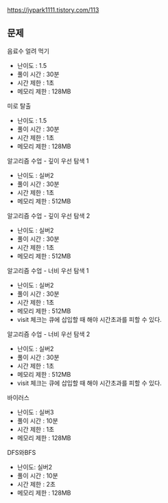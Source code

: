 https://jypark1111.tistory.com/113

## 문제 
음료수 얼려 먹기
- 난이도 : 1.5
- 풀이 시간 : 30분
- 시간 제한 : 1초
- 메모리 제한 : 128MB

미로 탈출
- 난이도 : 1.5
- 풀이 시간 : 30분
- 시간 제한 : 1초
- 메모리 제한 : 128MB

알고리즘 수업 - 깊이 우선 탐색 1
- 난이도 : 실버2
- 풀이 시간 : 30분
- 시간 제한 : 1초
- 메모리 제한 : 512MB

알고리즘 수업 - 깊이 우선 탐색 2
- 난이도 : 실버2
- 풀이 시간 : 30분
- 시간 제한 : 1초
- 메모리 제한 : 512MB

알고리즘 수업 - 너비 우선 탐색 1
- 난이도 : 실버2
- 풀이 시간 : 30분
- 시간 제한 : 1초
- 메모리 제한 : 512MB
- visit 체크는 큐에 삽입할 때 해야 시간초과를 피할 수 있다.

알고리즘 수업 - 너비 우선 탐색 2
- 난이도 : 실버2
- 풀이 시간 : 30분
- 시간 제한 : 1초
- 메모리 제한 : 512MB
- visit 체크는 큐에 삽입할 때 해야 시간초과를 피할 수 있다.

바이러스
- 난이도 : 실버3
- 풀이 시간 : 10분
- 시간 제한 : 1초
- 메모리 제한 : 128MB


DFS와BFS
- 난이도: 실버2
- 풀이 시간 : 10분
- 시간 제한 : 2초
- 메모리 제한 : 128MB